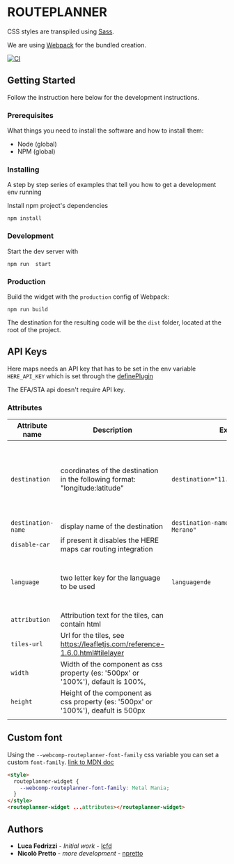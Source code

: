 # ROUTEPLANNER

CSS styles are transpiled using [Sass](https://sass-lang.com/).

We are using [Webpack](https://webpack.js.org/) for the bundled creation.

[![CI](https://github.com/noi-techpark/webcomp-routeplanner/actions/workflows/ci.yml/badge.svg)](https://github.com/noi-techpark/webcomp-routeplanner/actions/workflows/ci.yml)

## Getting Started

Follow the instruction here below for the development instructions.

### Prerequisites

What things you need to install the software and how to install them:

- Node (global)
- NPM (global)

### Installing

A step by step series of examples that tell you how to get a development env running

Install npm project's dependencies

```
npm install
```

### Development

Start the dev server with

```
npm run  start
```

### Production

Build the widget with the `production` config of Webpack:

```
npm run build
```

The destination for the resulting code will be the `dist` folder, located at the root of the project.

## API Keys

Here maps needs an API key that has to be set in the env variable `HERE_API_KEY` which is set through the [definePlugin](https://webpack.js.org/plugins/define-plugin/)

The EFA/STA api doesn't require API key.

### Attributes

| Attribute name     | Description                                                                       | Example                                      | Notes                                                                                                                                                   |
| ------------------ | --------------------------------------------------------------------------------- | -------------------------------------------- | ------------------------------------------------------------------------------------------------------------------------------------------------------- |
| `destination`      | coordinates of the destination in the following format: "longitude:latitude"      | `destination="11.1604034:46.6684672"`        | the `longitude:latitude` format is the opposite of what you can find on many websites, including google maps that uses the `latitude, longitude` format |
| `destination-name` | display name of the destination                                                   | `destination-name="Terme di Merano, Merano"` |                                                                                                                                                         |
| `disable-car`      | if present it disables the HERE maps car routing integration                      |                                              |                                                                                                                                                         |
| `language`         | two letter key for the language to be used                                        | `language=de`                                | if omitted the widget will use the language of the browser (navigator.language[?s]) if supported. Fallback is `en`                                      |
| `attribution`      | Attribution text for the tiles, can contain html                                  |                                              |                                                                                                                                                         |
| `tiles-url`        | Url for the tiles, see https://leafletjs.com/reference-1.6.0.html#tilelayer       |                                              |                                                                                                                                                         |
| `width`            | Width of the component as css property (es: '500px' or '100%'), default is 100%,  |                                              |                                                                                                                                                         |
| `height`           | Height of the component as css property (es: '500px' or '100%'), deafult is 500px |                                              |                                                                                                                                                         |
|                    |                                                                                   |                                              |                                                                                                                                                         |

## Custom font

Using the `--webcomp-routeplanner-font-family` css variable you can set a custom `font-family`.
[link to MDN doc](https://developer.mozilla.org/en-US/docs/Web/CSS/Using_CSS_custom_properties)

```html
<style>
  routeplanner-widget {
    --webcomp-routeplanner-font-family: Metal Mania;
  }
</style>
<routeplanner-widget ...attributes></routeplanner-widget>
```

## Authors

- **Luca Fedrizzi** - _Initial work_ - [lcfd](https://github.com/lcfd)
- **Nicolò Pretto** - _more development_ - [npretto](https://github.com/npretto)
